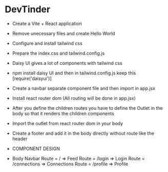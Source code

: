 # DevTinder

- Create a Vite + React application
- Remove unecessary files and create Hello World 
- Configure and install tailwind css 
- Prepare the index.css and tailwind.config.js
- Daisy UI gives a lot of components with tailwind css
- npm install daisy UI and then in tailwind.config.js keep this [require('daisyui')]
- Create a navbar separate component file and then import in app.jsx

- Install react router dom (All routing will be done in app.jsx)
- After you define the children routes you have to define the Outlet in the body so that it renders the children components
- Import the outlet from react router dom in your body 
- Create a footer and add it in the body directly without route like the header 


- COMPONENT DESIGN 

- Body
    Navbar
    Route = / => Feed
    Route = /login => Login
    Route = /connections => Connections
    Route = /profile => Profile
